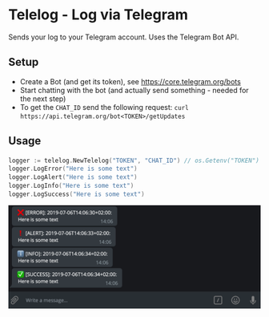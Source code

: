 # Telelog - Log via Telegram

Sends your log to your Telegram account. Uses the Telegram Bot API.

## Setup

- Create a Bot (and get its token), see https://core.telegram.org/bots
- Start chatting with the bot (and actually send something - needed for the next step)
- To get the `CHAT_ID` send the following request:
`curl https://api.telegram.org/bot<TOKEN>/getUpdates`

## Usage

```go
logger := telelog.NewTelelog("TOKEN", "CHAT_ID") // os.Getenv("TOKEN")
logger.LogError("Here is some text")
logger.LogAlert("Here is some text")
logger.LogInfo("Here is some text")
logger.LogSuccess("Here is some text")
```

![](output.png)
